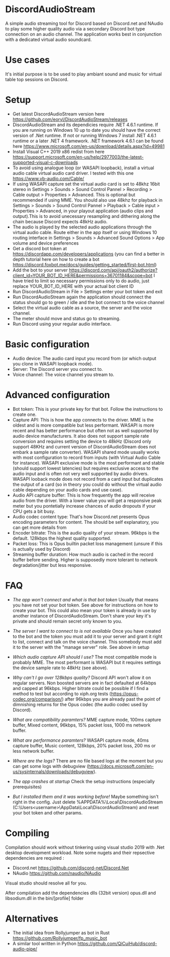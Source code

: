 # DiscordAudioStream
A simple audio streaming tool for Discord based on Discord.net and NAudio to play some higher quality audio via a secondary Discord bot type connection on an audio channel. The application works best in conjunction with a dedicated virtual audio soundcard.

# Use cases
It's initial purpose is to be used to play ambiant sound and music for virtual table top sessions on Discord. 

# Setup
* Get latest DiscordAudioStream version here https://github.com/eoryl/DiscordAudioStream/releases
* DiscordAudioStream and its dependicies require .NET 4.6.1 runtime. If you are running on Windows 10 up to date you should have the correct version of .Net runtime. If not or running Windows 7 install .NET 4.6.1 runtime or a later .NET 4 framework. .NET framework 4.6.1 can be found here https://www.microsoft.com/en-us/download/details.aspx?id=49981
* Install Visual C++ 2019 x86 redist from here https://support.microsoft.com/en-us/help/2977003/the-latest-supported-visual-c-downloads
* To avoid using analogue loop (or WASAPI loopback), install a virtual audio cable virtual audio card driver. I tested with this one https://www.vb-audio.com/Cable/
* If using WASAPI capture set the virtual audio card is set to 48khz 16bit stereo in Settings > Sounds > Sound Control Pannel > Recording > Cable output > Properties > Advanced. This is optional but recommended if using MME. You should also use 48khz for playback in Settings > Sounds > Sound Control Pannel > Playback > Cable input > Properties > Advanced, in your playout application (audio clips and output).This is to avoid unecessary resampling and dithering along the chain because Discord expects 48kHz audio.
* The audio is played by the selected audio applications through the virtual audio cable. Route either in the app itself or using Windows 10 routing interface in Settings > Sounds >  Advanced Sound Options > App volume and device preferences 
* Get a discord bot token at https://discordapp.com/developers/applications (you can find a better in depth tutorial here on how to create a bot https://discord.foxbot.me/docs/guides/getting_started/first-bot.html)
* Add the bot to your server https://discord.com/api/oauth2/authorize?client_id=YOUR_BOT_ID_HERE&permissions=36701184&scope=bot I have tried to limit so necessary permissions only to do audio, just replace YOUR_BOT_ID_HERE with your actual bot client ID
* Run DiscordAudioStream in File > Settings enter your bot token and exit
* Run DiscordAudioStream again the application should connect the status should go to green / idle and the bot connect to the voice channel
* Select the virtual audio cable as a source, the server and the voice channel.
* The meter should move and status go to streaming.
* Run Discord using your regular audio interface.

# Basic configuration
* Audio device: The audio card input you record from (or which output you clone in WASAPI loopback mode). 
* Server: The Discord server you connect to.
* Voice channel: The voice channel you stream to.

# Advanced configuration
* Bot token: This is your private key for that bot. Follow the instructions to create one.
* Capture API: This is how the app connects to the driver. MME is the oldest and is more compatible but less performant. WASAPI is more recent and has better performance but often not as well supported by audio device manufacturers. It also does not support sample rate conversion and requires setting the device to 48kHz (Discord only support 48KHz and current version of DiscordAudioStream does not embark a sample rate converter).  WASAPI shared mode usually works with most configuration to record from inputs (with Virtual Audio Cable for instance). WASAPI exclusive mode is the most performant and stable (should support lowest latencies) but requires exclusive access to the audio input and is often not very well supported by audio drivers. WASAPI looback mode does not record from a card input but duplicates the output of a card (so in theory you could do without the virtual audio cable depending on your audio cards and use case).
* Audio API capture buffer: This is how frequently the app will receive audio from the driver. With a lower value you will get a responsive peak meter but you pontetially increase chances of audio dropouts if your CPU gets a bit busy. 
* Audio codec content type: That's how Discord.net presents Opus encoding parameters for content. The should be self explanatory, you can get more details from   
* Encoder bitrate: This is the audio quality of your stream. 96kbps is the default. 128kbps the highest quality supported.
* Packet loss: This is Opus builtin packet loss management (unsure if this is actually used by Discord) 
* Streaming buffer duration: How much audio is cached in the record buffer before sending. Higher is supposedly more tolerant to network degradation/jitter but less responsive. 

# FAQ 

* *The app won't connect and what is that bot token*
Usually that means you have not set your bot token. See above for instructions on how to create your bot. This could also mean your token is already in use by another instance of DiscordAudioStream. Don't share your key it's private and should remain secret only known to you.

* *The server I want to connect to is not available*
Once you have created to the bot and the token you must add it to your server and grant it right to list, connect and talk on the voice channel. This somebody must add it to the server with the "manage server" role. See above in setup  

* *Which audio capture API should I use?*
The most compatible mode is probably MME. The most performant is WASAPI but it requires settings the device sample rate to 48kHz (see above).

* *Why can't I go over 128kbps quality?*
Discord API won't allow it on regular servers. Non boosted servers are in fact defaulted at 64kbps and capped at 96kbps. Higher bitrate could be possible if I find a method to test but according to xiph.org tests (https://opus-codec.org/comparison/) after 96kbps you are already past the point of dimnishing returns for the Opus codec (the audio codec used by Discord).

* *What are compatibility paramters?*
MME capture mode, 100ms capture buffer, Mixed content, 96kbps, 15% packet loss, 1000 ms network buffer. 

* *What are performance paramters?*
WASAPI capture mode, 40ms capture buffer, Music content, 128kbps, 20% packet loss, 200 ms or less network buffer. 
  
* *Where are the logs?*
There are no file based logs at the moment but you can get some logs with debugview (https://docs.microsoft.com/en-us/sysinternals/downloads/debugview).

* *The app crashes at startup*
Check the setup instructions (especially prerequisites)

* *But I installed them and it was working before!*
Maybe something isn't right in the config. Just delete %APPDATA%\Local\DiscordAudioStream (C:\Users\<username>\AppData\Local\DiscordAudioStream) and reset your bot token and other params.

# Compiling
Compilation should work without tinkering using visual studio 2019 with .Net desktop development workload. 
Note some nugets and their repsective dependencies are required :
* Discord.net https://github.com/discord-net/Discord.Net
* NAudio https://github.com/naudio/NAudio

Visual studio should resolve all for you.

After compilation add the dependencies dlls (32bit version) opus.dll and libsodium.dll in the bin/[profile] folder

# Alternatives 
* The initial idea from Rollyjumper as bot in Rust https://github.com/Rollyjumper/fp_music_bot
* A similar tool written in Python https://github.com/QiCuiHub/discord-audio-pipe/

